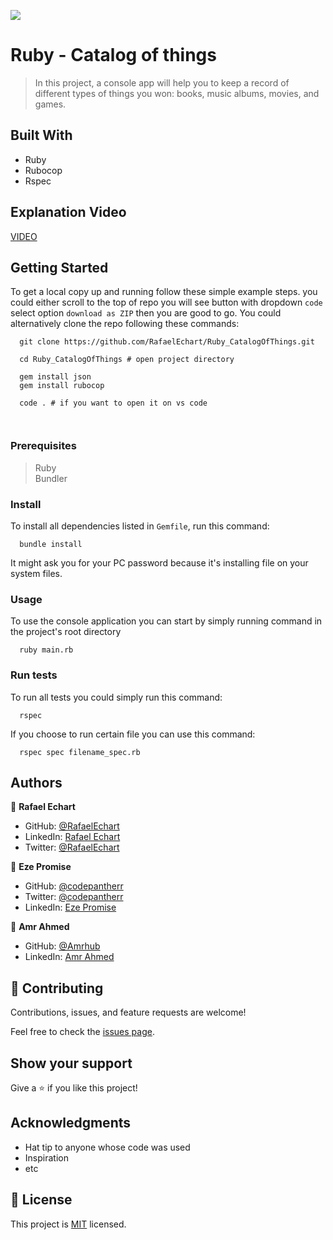 ![](https://img.shields.io/badge/Microverse-blueviolet)

# Ruby - Catalog of things

> In this project, a console app will help you to keep a record of different types of things you won: books, music albums, movies, and games.

## Built With

- Ruby
- Rubocop
- Rspec

## Explanation Video

[VIDEO](https://drive.google.com/file/d/1s0Ob1X2-Ex3HXeETBIslktby0UsgPKQS/view?usp=sharing)

## Getting Started

To get a local copy up and running follow these simple example steps.
you could either scroll to the top of repo you will see button with dropdown `code` select option `download as ZIP` then you are good to go.
You could alternatively clone the repo following these commands:

```shell
  git clone https://github.com/RafaelEchart/Ruby_CatalogOfThings.git

  cd Ruby_CatalogOfThings # open project directory

  gem install json
  gem install rubocop

  code . # if you want to open it on vs code

  
```

### Prerequisites

> Ruby <br>
> Bundler

### Install

To install all dependencies listed in `Gemfile`, run this command:

```shell
  bundle install
```

It might ask you for your PC password because it's installing file on your system files.

### Usage

To use the console application you can start by simply running command in the project's root directory

```shell
  ruby main.rb
```

### Run tests

To run all tests you could simply run this command:

```shell
  rspec
```

If you choose to run certain file you can use this command:

```shell
  rspec spec filename_spec.rb
```

## Authors

👤 **Rafael Echart**

- GitHub: [@RafaelEchart](https://github.com/RafaelEchart)
- LinkedIn: [Rafael Echart](https://www.linkedin.com/in/rafaelechart/)
- Twitter: [@RafaelEchart](https://twitter.com/RafaelEchart)


👤 **Eze Promise**

- GitHub: [@codepantherr](https://github.com/codepantherr)
- Twitter: [@codepantherr](https://twitter.com/codepantherr)
- LinkedIn: [Eze Promise](https://www.linkedin.com/in/promise-eze/)

👤 **Amr Ahmed**

- GitHub: [@Amrhub](https://github.com/Amrhub)
- LinkedIn: [Amr Ahmed](https://www.linkedin.com/in/amr-abdelrehim-ahmed/)

## 🤝 Contributing

Contributions, issues, and feature requests are welcome!

Feel free to check the [issues page](../../issues/).

## Show your support

Give a ⭐️ if you like this project!

## Acknowledgments

- Hat tip to anyone whose code was used
- Inspiration
- etc

## 📝 License

This project is [MIT](./MIT.md) licensed.
